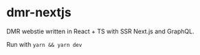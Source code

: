 # dmr-nextjs
DMR webstie written in React + TS with SSR Next.js and GraphQL.


Run with `yarn && yarn dev`
